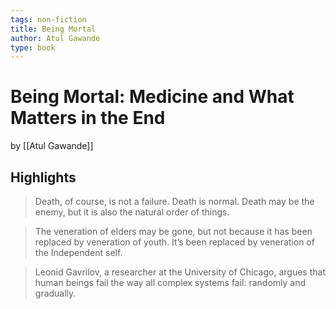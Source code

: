 ```yaml
---
tags: non-fiction
title: Being Mortal
author: Atul Gawande
type: book
---
```


# Being Mortal: Medicine and What Matters in the End

by [[Atul Gawande]]

## Highlights

> Death, of course, is not a failure. Death is normal. Death may be the enemy, but it is also the natural order of things.

> The veneration of elders may be gone, but not because it has been replaced by veneration of youth. It’s been replaced by veneration of the Independent self.

> Leonid Gavrilov, a researcher at the University of Chicago, argues that human beings fail the way all complex systems fail: randomly and gradually.
